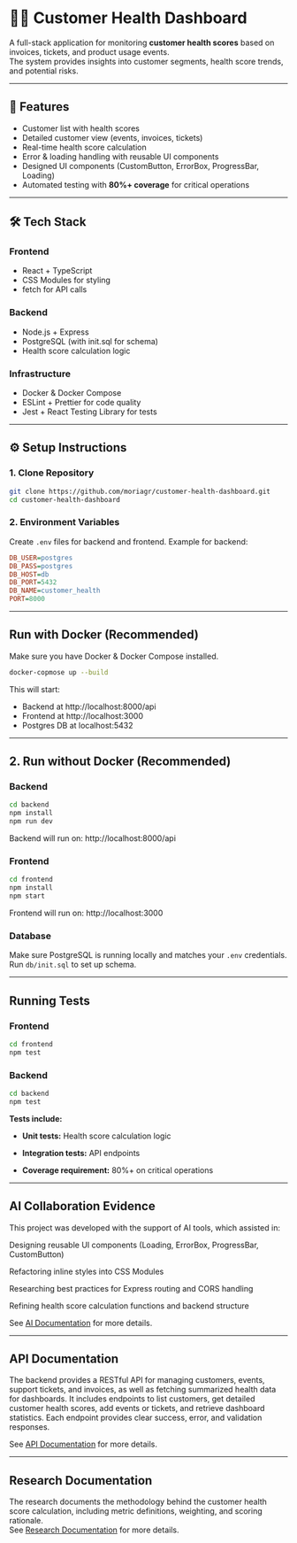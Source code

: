 # 🧑‍💻 Customer Health Dashboard

A full-stack application for monitoring **customer health scores** based on invoices, tickets, and product usage events.  
The system provides insights into customer segments, health score trends, and potential risks.  

---

## 🚀 Features
- Customer list with health scores
- Detailed customer view (events, invoices, tickets)
- Real-time health score calculation
- Error & loading handling with reusable UI components
- Designed UI components (CustomButton, ErrorBox, ProgressBar, Loading)
- Automated testing with **80%+ coverage** for critical operations

---

## 🛠️ Tech Stack
### Frontend
- React + TypeScript
- CSS Modules for styling
- fetch for API calls

### Backend
- Node.js + Express
- PostgreSQL (with init.sql for schema)
- Health score calculation logic

### Infrastructure
- Docker & Docker Compose
- ESLint + Prettier for code quality
- Jest + React Testing Library for tests

---

## ⚙️ Setup Instructions

### 1. Clone Repository
```bash
git clone https://github.com/moriagr/customer-health-dashboard.git
cd customer-health-dashboard
```

### 2. Environment Variables

Create `.env` files for backend and frontend. Example for backend:

```ini
DB_USER=postgres
DB_PASS=postgres
DB_HOST=db
DB_PORT=5432
DB_NAME=customer_health
PORT=8000

```
---
## Run with Docker (Recommended)

Make sure you have Docker & Docker Compose installed.

```bash
docker-copmose up --build
```

This will start:

- Backend at http://localhost:8000/api
- Frontend at http://localhost:3000
- Postgres DB at localhost:5432
---
## 2. Run without Docker (Recommended)

### Backend
```bash
cd backend
npm install
npm run dev
```

Backend will run on: http://localhost:8000/api

### Frontend
```bash
cd frontend
npm install
npm start
```

Frontend will run on: http://localhost:3000

### Database

Make sure PostgreSQL is running locally and matches your `.env` credentials. Run `db/init.sql` to set up schema.

---
## Running Tests

### Frontend
```bash
cd frontend
npm test
```

### Backend
```bash
cd backend
npm test
```

**Tests include:**

* **Unit tests:** Health score calculation logic

* **Integration tests:** API endpoints

* **Coverage requirement:** 80%+ on critical operations

---
## AI Collaboration Evidence

This project was developed with the support of AI tools, which assisted in:

Designing reusable UI components (Loading, ErrorBox, ProgressBar, CustomButton)

Refactoring inline styles into CSS Modules

Researching best practices for Express routing and CORS handling

Refining health score calculation functions and backend structure

See [AI Documentation](./documentation/AI_README.md) for more details.

---
## API Documentation

The backend provides a RESTful API for managing customers, events, support tickets, and invoices, as well as fetching summarized health data for dashboards. It includes endpoints to list customers, get detailed customer health scores, add events or tickets, and retrieve dashboard statistics. Each endpoint provides clear success, error, and validation responses. 

See [API Documentation](./documentation/API_README.md) for more details.

---
## Research Documentation

The research documents the methodology behind the customer health score calculation, including metric definitions, weighting, and scoring rationale.  
See [Research Documentation](./documentation/Research_README.md.md) for more details.